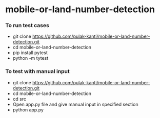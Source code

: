 # mobile-or-land-number-detection

### To run test cases
- git clone https://github.com/pulak-kanti/mobile-or-land-number-detection.git
- cd mobile-or-land-number-detection
- pip install pytest
- python -m tytest

### To test with manual input
- git clone https://github.com/pulak-kanti/mobile-or-land-number-detection.git
- cd mobile-or-land-number-detection
- cd src
- Open app.py file and give manual input in specified section
- python app.py 

